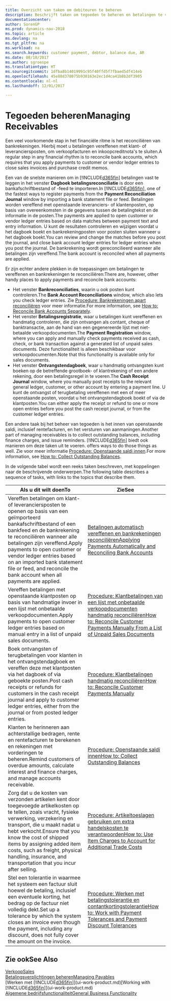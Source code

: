 ```yaml
---
title: Overzicht van taken om debiteuren te beheren
description: Beschrijft taken om tegoeden te beheren en betalingen te vereffenen met klanten- of leveranciersposten.
documentationcenter: 
author: SorenGP
ms.prod: dynamics-nav-2018
ms.topic: article
ms.devlang: na
ms.tgt_pltfrm: na
ms.workload: na
ms.search.keywords: customer payment, debtor, balance due, AR
ms.date: 08/10/2017
ms.author: sgroespe
ms.translationtype: HT
ms.sourcegitcommit: 1dfba8b14019991c95f40ffd5f7fbaed5df414eb
ms.openlocfilehash: 45e88d378075b930163e2ec1d4ca41b8b2df3905
ms.contentlocale: nl-nl
ms.lasthandoff: 12/01/2017

---
```

# <a name="managing-receivables"></a><span data-ttu-id="e704f-103">Tegoeden beheren</span><span class="sxs-lookup"><span data-stu-id="e704f-103">Managing Receivables</span></span>
<span data-ttu-id="e704f-104">Een veel voorkomende stap in het financiële ritme is het reconciliëren van bankrekeningen. Hierbij moet u betalingen vereffenen met klant- of leveranciersposten, om verkoopfacturen en inkoopcreditnota's te sluiten.</span><span class="sxs-lookup"><span data-stu-id="e704f-104">A regular step in any financial rhythm is to reconcile bank accounts, which requires that you apply payments to customer or vendor ledger entries to close sales invoices and purchase credit memos.</span></span>  

<span data-ttu-id="e704f-105">Een van de snelste manieren om in [!INCLUDE[d365fin](includes/d365fin_md.md)] betalingen vast te leggen in het venster **Dagboek betalingsreconciliatie** is door een bankafschriftbestand of -feed te importeren.</span><span class="sxs-lookup"><span data-stu-id="e704f-105">In [!INCLUDE[d365fin](includes/d365fin_md.md)], one of the fastest ways to register payments from the **Payment Reconciliation Journal** window by importing a bank statement file or feed.</span></span> <span data-ttu-id="e704f-106">Betalingen worden vereffend met openstaande leveranciers- of klantenposten, op basis van overeenkomsten in de gegevens tussen de betalingtekst en de informatie in de posten.</span><span class="sxs-lookup"><span data-stu-id="e704f-106">The payments are applied to open customer or vendor ledger entries based on data matches between payment text and entry information.</span></span> <span data-ttu-id="e704f-107">U kunt de resultaten controleren en wijzigen voordat u het dagboek boekt en bankrekeningposten voor posten sluiten wanneer u het dagboek boekt.</span><span class="sxs-lookup"><span data-stu-id="e704f-107">You can review and change the matches before you post the journal, and close bank account ledger entries for ledger entries when you post the journal.</span></span> <span data-ttu-id="e704f-108">De bankrekening wordt gereconcilieerd wanneer alle betalingen zijn vereffend.</span><span class="sxs-lookup"><span data-stu-id="e704f-108">The bank account is reconciled when all payments are applied.</span></span>

<span data-ttu-id="e704f-109">Er zijn echter andere plekken in de toepassingen om betalingen te vereffenen en bankrekeningen te reconciliëren:</span><span class="sxs-lookup"><span data-stu-id="e704f-109">There are, however, other handy places to apply payments and reconcile bank accounts:</span></span>  

* <span data-ttu-id="e704f-110">Het venster **Bankreconciliaties**, waarin u ook posten kunt controleren.</span><span class="sxs-lookup"><span data-stu-id="e704f-110">The **Bank Account Reconciliations** window, which also lets you check ledger entries.</span></span> <span data-ttu-id="e704f-111">Zie [Procedure: Bankrekeningen apart reconciliëren](bank-how-reconcile-bank-accounts-separately.md) voor meer informatie.</span><span class="sxs-lookup"><span data-stu-id="e704f-111">For more information, see [How to: Reconcile Bank Accounts Separately](bank-how-reconcile-bank-accounts-separately.md).</span></span>  
* <span data-ttu-id="e704f-112">Het venster **Betalingsregistratie**, waar u betalingen kunt vereffenen en handmatig controleren, die zijn ontvangen als contant, cheque of banktransactie, aan de hand van een gegenereerde lijst met niet-betaalde verkoopdocumenten.</span><span class="sxs-lookup"><span data-stu-id="e704f-112">The **Payment Registration** window, where you can apply and manually check payments received as cash, check, or bank transaction against a generated list of unpaid sales documents.</span></span> <span data-ttu-id="e704f-113">Deze functionaliteit is alleen beschikbaar voor verkoopdocumenten.</span><span class="sxs-lookup"><span data-stu-id="e704f-113">Note that this functionality is available only for sales documents.</span></span>  
* <span data-ttu-id="e704f-114">Het venster **Ontvangstendagboek**, waar u handmatig ontvangsten kunt boeken op de betreffende grootboek- of klantrekening of een andere rekening, door een betalingsregel in te voeren.</span><span class="sxs-lookup"><span data-stu-id="e704f-114">The **Cash Receipt Journal** window, where you manually post receipts to the relevant general ledger, customer, or other account by entering a payment line.</span></span> <span data-ttu-id="e704f-115">U kunt de ontvangst of terugbetaling vereffenen met een of meer openstaande posten, voordat u het ontvangstendagboek boekt of via de klantposten.</span><span class="sxs-lookup"><span data-stu-id="e704f-115">You can either apply the receipt or refund to one or more open entries before you post the cash receipt journal, or from the customer ledger entries.</span></span>  

<span data-ttu-id="e704f-116">Een andere taak bij het beheer van tegoeden is het innen van openstaande saldi, inclusief rentefacturen, en het versturen van aanmaningen.</span><span class="sxs-lookup"><span data-stu-id="e704f-116">Another part of managing receivables is to collect outstanding balances, including finance charges, and issue reminders.</span></span> [!INCLUDE[d365fin](includes/d365fin_md.md)]<span data-ttu-id="e704f-117"> biedt ook manieren om deze taken uit te voeren.</span><span class="sxs-lookup"><span data-stu-id="e704f-117"> offers ways to do those things as well.</span></span> <span data-ttu-id="e704f-118">Zie voor meer informatie [Procedure: Openstaande saldi innen](receivables-collect-outstanding-balances.md).</span><span class="sxs-lookup"><span data-stu-id="e704f-118">For more information, see [How to: Collect Outstanding Balances](receivables-collect-outstanding-balances.md).</span></span>  

<span data-ttu-id="e704f-119">In de volgende tabel wordt een reeks taken beschreven, met koppelingen naar de beschrijvende onderwerpen.</span><span class="sxs-lookup"><span data-stu-id="e704f-119">The following table describes a sequence of tasks, with links to the topics that describe them.</span></span>  

| <span data-ttu-id="e704f-120">Als u dit wilt doen</span><span class="sxs-lookup"><span data-stu-id="e704f-120">To</span></span> | <span data-ttu-id="e704f-121">Zie</span><span class="sxs-lookup"><span data-stu-id="e704f-121">See</span></span> |
| --- | --- |
| <span data-ttu-id="e704f-122">Vereffen betalingen om klant- of leveranciersposten te openen op basis van een geïmporteerd bankafschriftbestand of een bankfeed en de bankrekening te reconciliëren wanneer alle betalingen zijn vereffend.</span><span class="sxs-lookup"><span data-stu-id="e704f-122">Apply payments to open customer or vendor ledger entries based on an imported bank statement file or feed, and reconcile the bank account when all payments are applied.</span></span> |[<span data-ttu-id="e704f-123">Betalingen automatisch vereffenen en bankrekeningen reconciliëren</span><span class="sxs-lookup"><span data-stu-id="e704f-123">Applying Payments Automatically and Reconciling Bank Accounts</span></span>](receivables-apply-payments-auto-reconcile-bank-accounts.md) |
| <span data-ttu-id="e704f-124">Vereffen betalingen met openstaande klantposten op basis van handmatige invoer in een lijst met onbetaalde verkoopdocumenten.</span><span class="sxs-lookup"><span data-stu-id="e704f-124">Apply payments to open customer ledger entries based on manual entry in a list of unpaid sales documents.</span></span> |[<span data-ttu-id="e704f-125">Procedure: Klantbetalingen van een lijst met onbetaalde verkoopdocumenten handmatig reconciliëren</span><span class="sxs-lookup"><span data-stu-id="e704f-125">How to: Reconcile Customer Payments Manually From a List of Unpaid Sales Documents</span></span>](receivables-how-reconcile-customer-payments-list-unpaid-sales-documents.md) |
| <span data-ttu-id="e704f-126">Boek ontvangsten of terugbetalingen voor klanten in het ontvangstendagboek en vereffen deze met klantposten via het dagboek of via geboekte posten.</span><span class="sxs-lookup"><span data-stu-id="e704f-126">Post cash receipts or refunds for customers in the cash receipt journal and apply to customer ledger entries, either from the journal or from posted ledger entries.</span></span> |[<span data-ttu-id="e704f-127">Procedure: Klantbetalingen handmatig reconciliëren</span><span class="sxs-lookup"><span data-stu-id="e704f-127">How to: Reconcile Customer Payments Manually</span></span>](receivables-how-apply-sales-transactions-manually.md) |
| <span data-ttu-id="e704f-128">Klanten te herinneren aan achterstallige bedragen, rente en rentefacturen te berekenen en rekeningen met vorderingen te beheren.</span><span class="sxs-lookup"><span data-stu-id="e704f-128">Remind customers of overdue amounts, calculate interest and finance charges, and manage accounts receivable.</span></span> |[<span data-ttu-id="e704f-129">Procedure: Openstaande saldi innen</span><span class="sxs-lookup"><span data-stu-id="e704f-129">How to: Collect Outstanding Balances</span></span>](receivables-collect-outstanding-balances.md) |
|<span data-ttu-id="e704f-130">Zorg dat u de kosten van verzonden artikelen kent door toegevoegde artikelkosten op te tellen, zoals vracht, fysieke verwerking, verzekering en transport, die u maakt nadat u hebt verkocht.</span><span class="sxs-lookup"><span data-stu-id="e704f-130">Ensure that you know the cost of shipped items by assigning added item costs, such as freight, physical handling, insurance, and transportation that you incur after selling.</span></span>|[<span data-ttu-id="e704f-131">Procedure: Artikeltoeslagen gebruiken om extra handelskosten te verantwoorden</span><span class="sxs-lookup"><span data-stu-id="e704f-131">How to: Use Item Charges to Account for Additional Trade Costs</span></span>](payables-how-assign-item-charges.md)|
|<span data-ttu-id="e704f-132">Stel een tolerantie in waarmee het systeem een factuur sluit hoewel de betaling, inclusief een eventuele korting, het bedrag op de factuur niet volledig dekt.</span><span class="sxs-lookup"><span data-stu-id="e704f-132">Set up a tolerance by which the system closes an invoice even though the payment, including any discount, does not fully cover the amount on the invoice.</span></span>|[<span data-ttu-id="e704f-133">Procedure: Werken met betalingstolerantie en contantkortingstolerantie</span><span class="sxs-lookup"><span data-stu-id="e704f-133">How to: Work with Payment Tolerances and Payment Discount Tolerances</span></span>](finance-payment-tolerance-and-payment-discount-tolerance.md)|
## <a name="see-also"></a><span data-ttu-id="e704f-134">Zie ook</span><span class="sxs-lookup"><span data-stu-id="e704f-134">See Also</span></span>
[<span data-ttu-id="e704f-135">Verkoop</span><span class="sxs-lookup"><span data-stu-id="e704f-135">Sales</span></span>](sales-manage-sales.md)  
[<span data-ttu-id="e704f-136">Betalingsverplichtingen beheren</span><span class="sxs-lookup"><span data-stu-id="e704f-136">Managing Payables</span></span>](payables-manage-payables.md)  
<span data-ttu-id="e704f-137">[Werken met [!INCLUDE[d365fin](includes/d365fin_md.md)]](ui-work-product.md)</span><span class="sxs-lookup"><span data-stu-id="e704f-137">[Working with [!INCLUDE[d365fin](includes/d365fin_md.md)]](ui-work-product.md)</span></span>  
[<span data-ttu-id="e704f-138">Algemene bedrijfsfunctionaliteit</span><span class="sxs-lookup"><span data-stu-id="e704f-138">General Business Functionality</span></span>](ui-across-business-areas.md)

